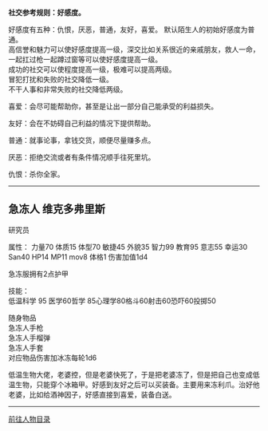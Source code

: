 
**社交参考规则：好感度。**

好感度有五种：仇恨，厌恶，普通，友好，喜爱。
默认陌生人的初始好感度为普通。  
高信誉和魅力可以使好感度提高一级，深交比如关系很近的亲戚朋友，救人一命，一起扛过枪一起蹲过窗等可以使好感度提高一级。  
成功的社交可以使程度提高一级，极难可以提高两级。  
冒犯打扰和失败的社交降低一级。  
不干人事和非常失败的社交降低两级。  

喜爱：会尽可能帮助你，甚至是让出一部分自己能承受的利益损失。

友好：会在不妨碍自己利益的情况下提供帮助。

普通：就事论事，拿钱交货，顺便尽量赚多点。

厌恶：拒绝交流或者有条件情况顺手往死里坑。

仇恨：杀你全家。

---
## 急冻人 维克多弗里斯 

研究员

属性：
力量70 体质15 体型70 敏捷45 外貌35 智力99 教育95 意志55 幸运30 San40 HP14 MP11 mov8 体格1 伤害加值1d4

急冻服拥有2点护甲

技能：  
低温科学 95 医学60哲学 85心理学80格斗60射击60恐吓60投掷50

随身物品  
急冻人手枪  
急冻人手榴弹  
急冻人手套  
对应物品伤害加冰冻每轮1d6

低温生物大佬，老婆控，但是老婆快死了，于是把老婆冻了，但是把自己也变成低温生物，只能穿个冰箱甲。好感到友好之后可以买装备。主要用来冻利爪。治好他老婆，比如给酒神因子，好感直接到喜爱，装备白送。


---

[前往人物目录](../人物目录.md)